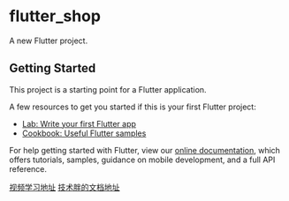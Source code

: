 # flutter_shop

A new Flutter project.

## Getting Started

This project is a starting point for a Flutter application.

A few resources to get you started if this is your first Flutter project:

- [Lab: Write your first Flutter app](https://flutter.dev/docs/get-started/codelab)
- [Cookbook: Useful Flutter samples](https://flutter.dev/docs/cookbook)

For help getting started with Flutter, view our
[online documentation](https://flutter.dev/docs), which offers tutorials,
samples, guidance on mobile development, and a full API reference.

[视频学习地址](https://www.bilibili.com/video/av62419128?from=search&seid=6913105551136735600)
[技术胖的文档地址](http://jspang.com/posts/2019/03/01/flutter-shop.html)